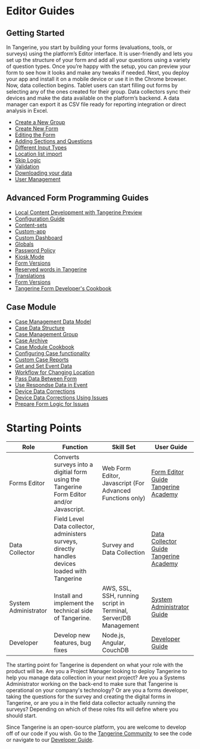 # Editor Guides

## Getting Started

In Tangerine, you start by building your forms (evaluations, tools, or surveys) using the platform’s Editor interface. It is user-friendly and lets you set up the structure of your form and add all your questions using a variety of question types. Once you’re happy with the setup, you can preview your form to see how it looks and make any tweaks if needed.
Next, you deploy your app and install it on a mobile device or use it in the Chrome browser. Now, data collection begins. Tablet users can start filling out forms by selecting any of the ones created for their group. Data collectors sync their devices and make the data available on the platform’s backend. A data manager can export it as CSV file ready for reporting integration or direct analysis in Excel.

-	[Create a New Group](getting-started-editor/create-new-group.md)
-	[Create New Form](getting-started-editor/create-new-form.md) 
-	[Editing the Form](getting-started-editor/edit-form.md)
-	[Adding Sections and Questions](getting-started-editor/add-sections.md)
-	[Different Input Types](getting-started-editor/input-types.md)
-   [Location list import](getting-started-editor/input-types/#location)
-	[Skip Logic](getting-started-editor/skip-logic.md)
-	[Validation](getting-started-editor/validation.md)
-  [Downloading your data](getting-started-editor/downloading-your-data.md)
-  [User Management](getting-started-editor/user-management.md)

## Advanced Form Programming Guides

- [Local Content Development with Tangerine Preview](advanced-form-programming/local-content-development.md)
- [Configuration Guide](advanced-form-programming/configuration.md)
- [Content-sets](advanced-form-programming/content-sets.md)
- [Custom-app](advanced-form-programming/custom-apps.md)
- [Custom Dashboard](advanced-form-programming/custom-dashboard.md)
- [Globals](advanced-form-programming/globals.md)
- [Password Policy](advanced-form-programming/password-policy.md)
- [Kiosk Mode](advanced-form-programming/kiosk-or-fullscreen-modes.md)
- [Form Versions](advanced-form-programming/form-versions.md)
- [Reserved words in Tangerine](advanced-form-programming/reserved-words.md)
- [Translations](advanced-form-programming/translations.md)
- [Form Versions](advanced-form-programming/form-versions.md)
- [Tangerine Form Developer's Cookbook](../editor/form-developers-cookbook/README.md)

  
## Case Module

  - [Case Management Data Model](case-module/case-data-model.md)
  - [Case Data Structure](case-module/data-structure.md)
  - [Case Management Group](case-module/case-management-group.md)
  - [Case Archive](case-module/case-archive.md)
  - [Case Module Cookbook](case-module/case-module-cookbook.md)
  - [Configuring Case functionality](case-module/README.md)
  - [Custom Case Reports](case-module/custom-case-reports.md)
  - [Get and Set Event Data](case-module/get-and-set-event-data.md)
  - [Workflow for Changing Location](case-module/how-to-create-a-workflow-for-changing-case-location.md)
  - [Pass Data Between Form](case-module/how-to-pass-data-between-forms-in-a-case.md)
  - [Use Respondse Data in Event](case-module/how-to-use-form-response-data-in-an-event-form-listing.md)
  - [Device Data Corrections](case-module/on-device-data-corrections.md)
  - [Device Data Corrections Using Issues](case-module/on-device-data-corrections-using-issues.md)
  - [Prepare Form Logic for Issues](case-module/prepare-form-logic-for-issues.md)



# Starting Points
| Role         | Function     | Skill Set  | User Guide   |
| ------------ | ------------ | ------------ | ------------ |
|  Forms Editor | Converts surveys into a digitial form using the Tangerine Form Editor and/or Javascript.  |  Web Form Editor, Javascript (For Advanced Functions only)  | [Form Editor Guide](editor/README.md) <br> [Tangerine Academy](https://moodle.tangerinecentral.org/course/view.php?id=37)|
 |  Data Collector | Field Level Data collector, administers surveys, directly handles devices loaded with Tangerine | Survey and Data Collection   | [Data Collector Guide](data-collector/README.md) <br> [Tangerine Academy](https://moodle.tangerinecentral.org/course/view.php?id=38)|
|  System Administrator | Install and implement the technical side of Tangerine.|AWS, SSL, SSH, running script in Terminal, Server/DB Management | [System Administrator Guide](system-administrator/README.md) |
|  Developer | Develop new features, bug fixes| Node.js, Angular, CouchDB | [Developer Guide](developer/README.md) |



The starting point for Tangerine is dependent on what your role with the product will be. Are you a Project Manager looking to deploy Tangerine to help you manage data collection in your next project? Are you a Systems Administrator working on the back-end to make sure that Tangerine is operational on your company's technology? Or are you a forms developer, taking the questions for the survey and creating the digital forms in Tangerine, or are you a in the field data collector actually running the surveys? Depending on which of these roles fits will define where you should start. 

Since Tangerine is an open-source platform, you are welcome to develop off of our code if you wish. Go to the [Tangerine Community](https://github.com/Tangerine-Community/Tangerine/) to see the code or navigate to our [Developer Guide](developer/README.md).